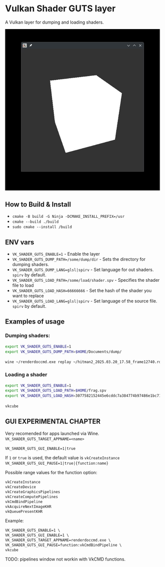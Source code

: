 # Vulkan Shader GUTS layer
A Vulkan layer for dumping and loading shaders.

![.](/docs/first_shader.jpg "Our fellow vkcube has seen better days.")

## How to Build & Install

* `cmake -B build -G Ninja -DCMAKE_INSTALL_PREFIX=/usr`
* `cmake --build ./build`
* `sudo cmake --install /build`


## ENV vars

* `VK_SHADER_GUTS_ENABLE=1` - Enable the layer
* `VK_SHADER_GUTS_DUMP_PATH=/some/dump/dir` - Sets the directory for dumping shaders.
* `VK_SHADER_GUTS_DUMP_LANG=glsl|spirv` - Set language for out shaders. `spirv` by default.
* `VK_SHADER_GUTS_LOAD_PATH=/some/load/shader.spv` - Specifies the shader file to load
* `VK_SHADER_GUTS_LOAD_HASH=66666666` - Set the hash of the shader you want to replace
* `VK_SHADER_GUTS_LOAD_LANG=glsl|spirv` - Set language of the source file. `spirv` by default.

## Examples of usage

### Dumping shaders:
```sh
export VK_SHADER_GUTS_ENABLE=1 
export VK_SHADER_GUTS_DUMP_PATH=$HOME/Documents/dump/

wine ~/renderdoccmd.exe replay ~/hitman2_2025.03.20_17.58_frame12740.rdc
```
### Loading a shader
```sh
export VK_SHADER_GUTS_ENABLE=1 
export VK_SHADER_GUTS_LOAD_PATH=$HOME/frag.spv
export VK_SHADER_GUTS_LOAD_HASH=3077582152445e6cddc7a384774b97486e1bc718

vkcube
```

## GUI EXPERIMENTAL CHAPTER

Very recomended for apps launched via Wine.
`VK_SHADER_GUTS_TARGET_APPNAME=<name>`

`VK_SHADER_GUTS_GUI_ENABLE=1|true`

If `1` or `true` is used, the default value is `vkCreateInstance`
`VK_SHADER_GUTS_GUI_PAUSE=1|true|{function:name}`

Possible range values for the function option:
```
vkCreateInstance
vkCreateDevice
vkCreateGraphicsPipelines
vkCreateComputePipelines
vkCmdBindPipeline
vkAcquireNextImageKHR
vkQueuePresentKHR
```

Example:

```
VK_SHADER_GUTS_ENABLE=1 \
VK_SHADER_GUTS_GUI_ENABLE=1 \
VK_SHADER_GUTS_TARGET_APPNAME=renderdoccmd.exe \
VK_SHADER_GUTS_GUI_PAUSE=function:vkCmdBindPipeline \
vkcube
```


TODO:
pipelines window not workin with VkCMD functions.

